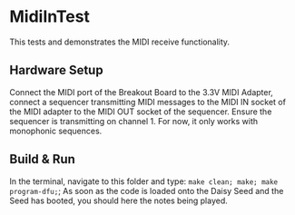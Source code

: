 # MidiInTest

This tests and demonstrates the MIDI receive functionality.

## Hardware Setup

Connect the MIDI port of the Breakout Board to the 3.3V MIDI Adapter, connect a sequencer transmitting MIDI messages to the MIDI IN socket of the MIDI adapter to the MIDI OUT socket of the sequencer. Ensure the sequencer is transmitting on channel 1. For now, it only works with monophonic sequences.

## Build & Run

In the terminal, navigate to this folder and type: `make clean; make; make program-dfu;`; As soon as the code is loaded onto the Daisy Seed and the Seed has booted, you should here the notes being played.
